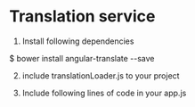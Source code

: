 Translation service
===========

1. Install following dependencies

$ bower install angular-translate --save

2. include translationLoader.js to your project

3. Include following lines of code in your app.js



